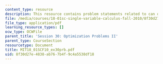```yaml
---
content_type: resource
description: This resource contains problem statements related to can design.
file: /media/courses/18-01sc-single-variable-calculus-fall-2010/8f30d27e4838ab767b4f9c4a5538df18_MIT18_01SCF10_ex30prb.pdf
file_type: application/pdf
learning_resource_types: []
ocw_type: OCWFile
parent_title: 'Session 30: Optimization Problems II'
parent_type: CourseSection
resourcetype: Document
title: MIT18_01SCF10_ex30prb.pdf
uid: 8f30d27e-4838-ab76-7b4f-9c4a5538df18
---
```

